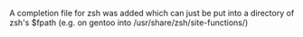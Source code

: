 A completion file for zsh was added which can just be put into a directory of zsh's $fpath
(e.g. on gentoo into /usr/share/zsh/site-functions/)
